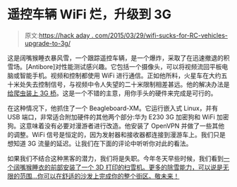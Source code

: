 # 遥控车辆 WiFi 烂，升级到 3G

> 原文:[https://hack aday . com/2015/03/29/wifi-sucks-for-RC-vehicles-upgrade-to-3g/](https://hackaday.com/2015/03/29/wifi-sucks-for-rc-vehicles-upgrade-to-3g/)

这是阔嘴猴睡衣暴风雪，一个跟踪遥控车辆，是一个爆炸，采取了在迅速撤退的积雪场。[Antibore]对性能测试感兴趣。它包括一个摄像头，可以将视频流回平板电脑或智能手机。视频和控制都使用 WiFi 进行通信。正如他所料，火星车在大约五十米处失去控制信号，与视频中令人失望的二十米限制相差甚远。他的解决办法是[给爬虫装上 3G 桥](https://antibore.wordpress.com/2015/03/15/giving-kyosho-ireceiver-unlimited-range/)。这是一个不错的主意，用你手头的硬件来完成是可行的。

在这种情况下，他抓住了一个 Beagleboard-XM。它运行嵌入式 Linux，并有 USB 端口，非常适合附加硬件的其他两个部分:华为 E230 3G 加密狗和 WiFi 加密狗。这意味着没有必要对漫游者进行改造。他安装了 OpenVPN 并做了一些其他的调整。WiFi 信号是恒定的，因为发射器和接收器都连接到漫游车上。我们只是想知道 3G 流量的延迟。让我们在下面的评论中听听你对此的看法。

如果我们不结合这种黑客的潜力，我们将是失职。今年冬天早些时候，我们看到[一个阔嘴猴睡衣的前部安装了一个 3D 打印的扫雪机。更多的除雪能力，可以说是无限的范围…你可以在舒适的沙发上完成你的整个街区。敬未来！](http://hackaday.com/tag/da-vinci-1-0/)